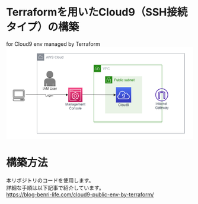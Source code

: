 # Terraformを用いたCloud9（SSH接続タイプ）の構築
for Cloud9 env  managed by Terraform
![](./images/diagram.png)

# 構築方法
本リポジトリのコードを使用します。  
詳細な手順は以下記事で紹介しています。  
https://blog-benri-life.com/cloud9-public-env-by-terraform/